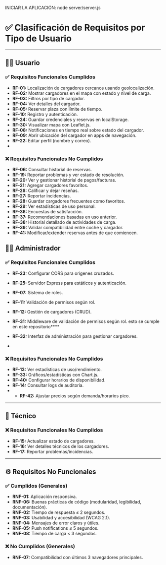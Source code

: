 INICIAR LA APLICACIÓN:
node server/server.js

# ✅ Clasificación de Requisitos por Tipo de Usuario

---

## 🧑‍💼 Usuario

### ✅ Requisitos Funcionales Cumplidos
- **RF-01:** Localización de cargadores cercanos usando geolocalización.
- **RF-02:** Mostrar cargadores en el mapa con estado y nivel de carga.
- **RF-03:** Filtros por tipo de cargador.
- **RF-04:** Ver detalles del cargador.
- **RF-05:** Reservar plaza con límite de tiempo.
- **RF-10:** Registro y autenticación.
- **RF-24:** Guardar credenciales y reservas en localStorage.
- **RF-30:** Visualizar mapa con Leaflet.js.
- **RF-08:** Notificaciones en tiempo real sobre estado del cargador.
- **RF-09:** Abrir ubicación del cargador en apps de navegación.
- **RF-22:** Editar perfil (nombre y correo).
- 
### ❌ Requisitos Funcionales No Cumplidos
- **RF-06:** Consultar historial de reservas.
- **RF-19:** Reportar problemas y ver estado de resolución.
- **RF-20:** Ver y gestionar historial de pagos/facturas.
- **RF-21:** Agregar cargadores favoritos.
- **RF-26:** Calificar y dejar reseñas.
- **RF-27:** Reportar incidencias.
- **RF-28:** Guardar cargadores frecuentes como favoritos.
- **RF-29:** Ver estadísticas de uso personal.
- **RF-36:** Encuestas de satisfacción.
- **RF-37:** Recomendaciones basadas en uso anterior.
- **RF-38:** Historial detallado de actividades de carga.
- **RF-39:** Validar compatibilidad entre coche y cargador.
- **RF-41:** Modificar/extender reservas antes de que comiencen.


## 👨‍💼 Administrador

### ✅ Requisitos Funcionales Cumplidos
- **RF-23:** Configurar CORS para orígenes cruzados.
- **RF-25:** Servidor Express para estáticos y autenticación.
- **RF-07:** Sistema de roles.
- **RF-11:** Validación de permisos según rol.
- **RF-12:** Gestión de cargadores (CRUD).
- **RF-31:** Middleware de validación de permisos según rol. esto se cumple en este repositorio****
- **RF-32:** Interfaz de administración para gestionar cargadores.

- 
### ❌ Requisitos Funcionales No Cumplidos
- **RF-13:** Ver estadísticas de uso/rendimiento.
- **RF-33:** Gráficos/estadísticas con Chart.js.
- **RF-40:** Configurar horarios de disponibilidad.
- **RF-14:** Consultar logs de auditoría.
- - **RF-42:** Ajustar precios según demanda/horarios pico.

---

## 👷 Técnico

### ❌ Requisitos Funcionales No Cumplidos
- **RF-15:** Actualizar estado de cargadores.
- **RF-16:** Ver detalles técnicos de los cargadores.
- **RF-17:** Reportar problemas/incidencias.

---

## ⚙️ Requisitos No Funcionales

### ✅ Cumplidos (Generales)
- **RNF-01:** Aplicación responsiva.
- **RNF-06:** Buenas prácticas de código (modularidad, legibilidad, documentación).
- **RNF-02:** Tiempo de respuesta ≤ 2 segundos.
- **RNF-03:** Usabilidad y accesibilidad (WCAG 2.1).
- **RNF-04:** Mensajes de error claros y útiles.
- **RNF-05:** Push notifications ≤ 5 segundos.
- **RNF-08:** Tiempo de carga < 3 segundos.


### ❌ No Cumplidos (Generales)

- **RNF-07:** Compatibilidad con últimos 3 navegadores principales.
